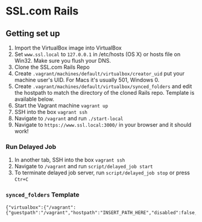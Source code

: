 # SSL.com Rails

## Getting set up

1. Import the VirtualBox image into VirtualBox
2. Set `www.ssl.local` to `127.0.0.1` in /etc/hosts (OS X) or hosts file on Win32. Make sure you flush your DNS.
3. Clone the SSL.com Rails Repo
4. Create `.vagrant/machines/default/virtualbox/creator_uid` put your machine user's UID. For Macs it's usually 501, Windows 0.
5. Create `.vagrant/machines/default/virtualbox/synced_folders` and edit the hostpath to match the directory of the cloned Rails repo. Template is available below.
6. Start the Vagrant machine `vagrant up`
7. SSH into the box `vagrant ssh`
8. Navigate to `/vagrant` and run `./start-local`
9. Navigate to `https://www.ssl.local:3000/` in your browser and it should work!

### Run Delayed Job
1. In another tab, SSH into the box `vagrant ssh`
2. Navigate to `/vagrant` and run `script/delayed_job start`
3. To terminate delayed job server, run `script/delayed_job stop` or press `Ctr+C`

### `synced_folders` Template
```
{"virtualbox":{"/vagrant":{"guestpath":"/vagrant","hostpath":"INSERT_PATH_HERE","disabled":false,"__vagrantfile":true}}}
```

